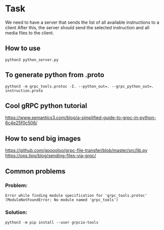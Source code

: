 # Task
We need to have a server that sends the list of all available instructions to a client
After this, the server should send the selected instruction and all media files to the client.

## How to use
`python3 python_server.py`

## To generate python from .proto

`python3 -m grpc_tools.protoc -I. --python_out=. --grpc_python_out=. instruction.proto`

## Cool gRPC python tutorial

https://www.semantics3.com/blog/a-simplified-guide-to-grpc-in-python-6c4e25f0c506/

## How to send big images

https://github.com/gooooloo/grpc-file-transfer/blob/master/src/lib.py
https://ops.tips/blog/sending-files-via-grpc/

## Common problems

### Problem:
`Error while finding module specification for 'grpc_tools.protoc' (ModuleNotFoundError: No module named 'grpc_tools')`

### Solution:
`python3 -m pip install --user grpcio-tools`
